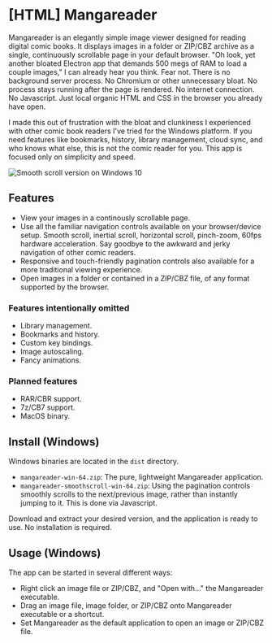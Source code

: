 # [HTML] Mangareader

Mangareader is an elegantly simple image viewer designed for reading digital comic books. It displays images in a folder or ZIP/CBZ archive as a single, continuously scrollable page in your default browser. "Oh look, yet another bloated Electron app that demands 500 megs of RAM to load a couple images," I can already hear you think. Fear not. There is no background server process. No Chromium or other unnecessary bloat. No process stays running after the page is rendered. No internet connection. No Javascript. Just local organic HTML and CSS in the browser you already have open.

I made this out of frustration with the bloat and clunkiness I experienced with other comic book readers I've tried for the Windows platform. If you need features like bookmarks, history, library management, cloud sync, and who knows what else, this is not the comic reader for you. This app is focused only on simplicity and speed.

![Smooth scroll version on Windows 10](https://github.com/luejerry/html-mangareader/blob/master/doc/demo.gif)

## Features

* View your images in a continously scrollable page.
* Use all the familiar navigation controls available on your browser/device setup. Smooth scroll, inertial scroll, horizontal scroll, pinch-zoom, 60fps hardware acceleration. Say goodbye to the awkward and jerky navigation of other comic readers.
* Responsive and touch-friendly pagination controls also available for a more traditional viewing experience.
* Open images in a folder or contained in a ZIP/CBZ file, of any format supported by the browser.

### Features intentionally omitted

* Library management.
* Bookmarks and history.
* Custom key bindings.
* Image autoscaling.
* Fancy animations.

### Planned features

* RAR/CBR support.
* 7z/CB7 support.
* MacOS binary.

## Install (Windows)

Windows binaries are located in the `dist` directory.

* `mangareader-win-64.zip`: The pure, lightweight Mangareader application.
* `mangareader-smoothscroll-win-64.zip`: Using the pagination controls smoothly scrolls to the next/previous image, rather than instantly jumping to it. This is done via Javascript.

Download and extract your desired version, and the application is ready to use. No installation is required.

## Usage (Windows)

The app can be started in several different ways:

* Right click an image file or ZIP/CBZ, and "Open with..." the Mangareader executable.
* Drag an image file, image folder, or ZIP/CBZ onto Mangareader executable or a shortcut.
* Set Mangareader as the default application to open an image or ZIP/CBZ file.